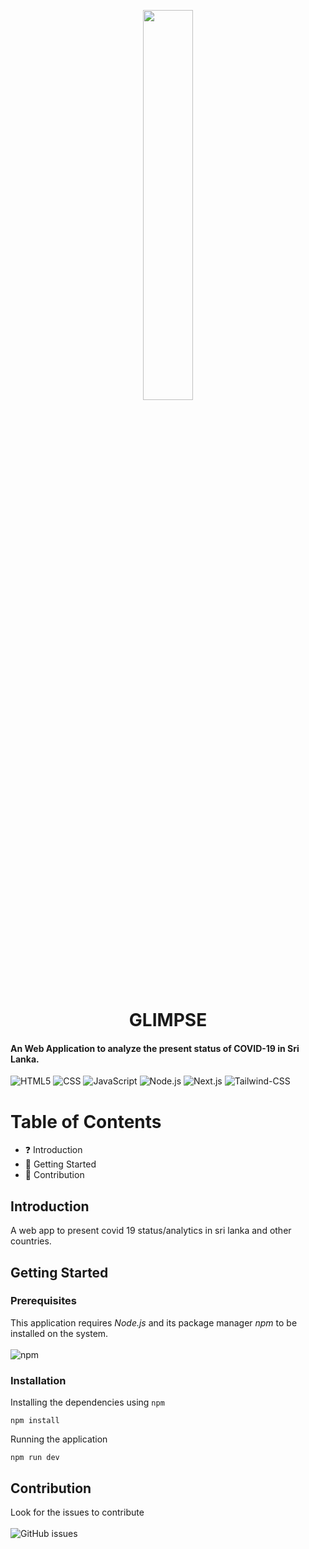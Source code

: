 <p align="center">
  <img src="https://raw.githubusercontent.com/IshankaDSenevirathne/C19SLNextApp/dev/c-19/public/icons/con-512x512.png" width="40%" align="center" >
</p>
<h1 align="center" fill="#d62626">
GLIMPSE
</h1>
<h4 align="left">
  An Web Application to analyze the present status of COVID-19 in Sri Lanka.
</h4>

![HTML5](https://img.shields.io/badge/-HTML5-333333?style=flat&logo=HTML5)
![CSS](https://img.shields.io/badge/-CSS-333333?style=flat&logo=CSS3&logoColor=1572B6)
![JavaScript](https://img.shields.io/badge/-JavaScript-333333?style=flat&logo=javascript)
![Node.js](https://img.shields.io/badge/-Node.js-333333?style=flat&logo=node.js)
![Next.js](https://img.shields.io/badge/-Next.js-333333?style=flat&logo=Next.js)
![Tailwind-CSS](https://img.shields.io/badge/-Tailwind--CSS-333333?style=flat&logo=Tailwind-CSS&logoColor=38B2AC)
 
# Table of Contents

- :question: Introduction
- :rocket: Getting Started
- :clap: Contribution

## Introduction

A web app to present covid 19 status/analytics in sri lanka and other countries.

## Getting Started

### Prerequisites

This application requires _Node.js_ and its package manager _npm_ to be installed on the system.
<br></br>
![npm](https://img.shields.io/npm/v/npm?style=plastic) 

### Installation

Installing the dependencies using `npm`

```node
npm install
```

Running the application

```node
npm run dev
```
## Contribution
Look for the issues to contribute
<br></br>
![GitHub issues](https://img.shields.io/github/issues/SupunHD96/SLCovidApp)
